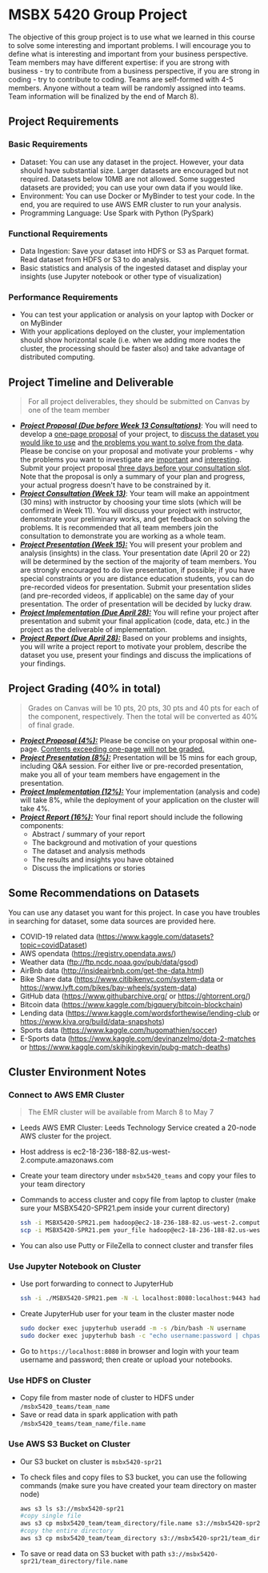 # MSBX 5420 Group Project

The objective of this group project is to use what we learned in this course to solve some interesting and important problems. I will encourage you to define what is interesting and important from your business perspective. Team members may have different expertise: if you are strong with business - try to contribute from a business perspective, if you are strong in coding - try to contribute to coding. Teams are self-formed with 4-5 members. Anyone without a team will be randomly assigned into teams. Team information will be finalized by the end of March 8).

## Project Requirements

### Basic Requirements

* Dataset: You can use any dataset in the project. However, your data should have substantial size. Larger datasets are encouraged but not required. Datasets below 10MB are not allowed. Some suggested datasets are provided; you can use your own data if you would like.
* Environment: You can use Docker or MyBinder to test your code. In the end, you are required to use AWS EMR cluster to run your analysis.
* Programming Language: Use Spark with Python (PySpark)

### Functional Requirements

* Data Ingestion: Save your dataset into HDFS or S3 as Parquet format. Read dataset from HDFS or S3 to do analysis.
* Basic statistics and analysis of the ingested dataset and display your insights (use Jupyter notebook or other type of visualization)

### Performance Requirements

* You can test your application or analysis on your laptop with Docker or on MyBinder
* With your applications deployed on the cluster, your implementation should show horizontal scale (i.e. when we adding more nodes the cluster, the processing should be faster also) and take advantage of distributed computing.

## Project Timeline and Deliverable

> For all project deliverables, they should be submitted on Canvas by one of the team member

* ***<u>Project Proposal (Due before Week 13 Consultations)</u>***: You will need to develop a <u>one-page proposal</u> of your project, to <u>discuss the dataset you would like to use</u> and <u>the problems you want to solve from the data</u>. Please be concise on your proposal and motivate your problems - why the problems you want to investigate are <u>important</u> and <u>interesting</u>. Submit your project proposal <u>three days before your consultation slot</u>. Note that the proposal is only a summary of your plan and progress, your actual progress doesn't have to be constrained by it.
* ***<u>Project Consultation (Week 13)</u>***: Your team will make an appointment (30 mins) with instructor by choosing your time slots (which will be confirmed in Week 11). You will discuss your project with instructor, demonstrate your preliminary works, and get feedback on solving the problems. It is recommended that all team members join the consultation to demonstrate you are working as a whole team.
* *<u>**Project Presentation (Week 15):**</u>* You will present your problem and analysis (insights) in the class. Your presentation date (April 20 or 22) will be determined by the section of the majority of team members. You are strongly encouraged to do live presentation, if possible; if you have special constraints or you are distance education students, you can do pre-recorded videos for presentation. Submit your presentation slides (and pre-recorded videos, if applicable) on the same day of your presentation. The order of presentation will be decided by lucky draw.
* <u>***Project Implementation (Due April 28):***</u> You will refine your project after presentation and submit your final application (code, data, etc.) in the project as the deliverable of implementation.
* <u>***Project Report (Due April 28):***</u> Based on your problems and insights, you will write a project report to motivate your problem, describe the dataset you use, present your findings and discuss the implications of your findings.

## Project Grading (40% in total)

> Grades on Canvas will be 10 pts, 20 pts, 30 pts and 40 pts for each of the component, respectively. Then the total will be converted as 40% of final grade.

* *<u>**Project Proposal (4%):**</u>* Please be concise on your proposal within one-page. <u>Contents exceeding one-page will not be graded.</u>
* *<u>**Project Presentation (8%):**</u>* Presentation will be 15 mins for each group, including Q&A session. For either live or pre-recorded presentation, make you all of your team members have engagement in the presentation.
* *<u>**Project Implementation (12%):**</u>* Your implementation (analysis and code) will take 8%, while the deployment of your application on the cluster will take 4%.
* *<u>**Project Report (16%):**</u>* Your final report should include the following components: 
  * Abstract / summary of your report
  * The background and motivation of your questions
  * The dataset and analysis methods
  * The results and insights you have obtained
  * Discuss the implications or stories

## Some Recommendations on Datasets

You can use any dataset you want for this project. In case you have troubles in searching for dataset, some data sources are provided here.

* COVID-19 related data (https://www.kaggle.com/datasets?topic=covidDataset)
* AWS opendata (https://registry.opendata.aws/)
* Weather data (ftp://ftp.ncdc.noaa.gov/pub/data/gsod)
* AirBnb data (http://insideairbnb.com/get-the-data.html)
* Bike Share data (https://www.citibikenyc.com/system-data or https://www.lyft.com/bikes/bay-wheels/system-data)
* GitHub data (https://www.githubarchive.org/ or https://ghtorrent.org/)
* Bitcoin data (https://www.kaggle.com/bigquery/bitcoin-blockchain)
* Lending data (https://www.kaggle.com/wordsforthewise/lending-club or https://www.kiva.org/build/data-snapshots)
* Sports data (https://www.kaggle.com/hugomathien/soccer)
* E-Sports data (https://www.kaggle.com/devinanzelmo/dota-2-matches or https://www.kaggle.com/skihikingkevin/pubg-match-deaths)

## Cluster Environment Notes

### Connect to AWS EMR Cluster

> The EMR cluster will be available from March 8 to May 7

* Leeds AWS EMR Cluster: Leeds Technology Service created a 20-node AWS cluster for the project. 

* Host address is ec2-18-236-188-82.us-west-2.compute.amazonaws.com

* Create your team directory under `msbx5420_teams` and copy your files to your team directory

* Commands to access cluster and copy file from laptop to cluster (make sure your MSBX5420-SPR21.pem inside your current directory)

  ```bash
  ssh -i MSBX5420-SPR21.pem hadoop@ec2-18-236-188-82.us-west-2.compute.amazonaws.com
  scp -i MSBX5420-SPR21.pem your_file hadoop@ec2-18-236-188-82.us-west-2.compute.amazonaws.com:~/msbx5420/team_directory
  ```

* You can also use Putty or FileZella to connect cluster and transfer files

### Use Jupyter Notebook on Cluster

* Use port forwarding to connect to JupyterHub

  ```bash
  ssh -i ./MSBX5420-SPR21.pem -N -L localhost:8080:localhost:9443 hadoop@ec2-18-236-188-82.us-west-2.compute.amazonaws.com
  ```

* Create JupyterHub user for your team in the cluster master node

  ```bash
  sudo docker exec jupyterhub useradd -m -s /bin/bash -N username
  sudo docker exec jupyterhub bash -c "echo username:password | chpasswd"
  ```

* Go to `https://localhost:8080` in browser and login with your team username and password; then create or upload your notebooks.

### Use HDFS on Cluster

* Copy file from master node of cluster to HDFS under `/msbx5420_teams/team_name`
* Save or read data in spark application with path `/msbx5420_teams/team_name/file.name`

### Use AWS S3 Bucket on Cluster

* Our S3 bucket on cluster is `msbx5420-spr21`

* To check files and copy files to S3 bucket, you can use the following commands (make sure you have created your team directory on master node)

  ```bash
  aws s3 ls s3://msbx5420-spr21
  #copy single file
  aws s3 cp msbx5420_team/team_directory/file.name s3://msbx5420-spr21/team_directory/
  #copy the entire directory
  aws s3 cp msbx5420_team/team_directory s3://msbx5420-spr21/team_directory --recursive
  ```

* To save or read data on S3 bucket with path `s3://msbx5420-spr21/team_directory/file.name`

